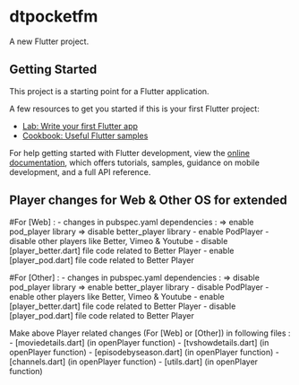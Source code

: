 # dtpocketfm

A new Flutter project.

## Getting Started

This project is a starting point for a Flutter application.

A few resources to get you started if this is your first Flutter project:

- [Lab: Write your first Flutter app](https://docs.flutter.dev/get-started/codelab)
- [Cookbook: Useful Flutter samples](https://docs.flutter.dev/cookbook)

For help getting started with Flutter development, view the
[online documentation](https://docs.flutter.dev/), which offers tutorials,
samples, guidance on mobile development, and a full API reference.


## Player changes for Web & Other OS for extended

#For [Web] :
    - changes in pubspec.yaml dependencies :
        => enable pod_player library
        => disable better_player library
    - enable PodPlayer 
    - disable other players like Better, Vimeo & Youtube
    - disable [player_better.dart] file code related to Better Player
    - enable [player_pod.dart] file code related to Better Player

#For [Other] :
    - changes in pubspec.yaml dependencies :
        => disable pod_player library
        => enable better_player library
    - disable PodPlayer 
    - enable other players like Better, Vimeo & Youtube
    - enable [player_better.dart] file code related to Better Player
    - disable [player_pod.dart] file code related to Better Player

Make above Player related changes (For [Web] or [Other]) in following files :
    - [moviedetails.dart] (in openPlayer function)
    - [tvshowdetails.dart] (in openPlayer function)
    - [episodebyseason.dart] (in openPlayer function)
    - [channels.dart] (in openPlayer function)
    - [utils.dart] (in openPlayer function)